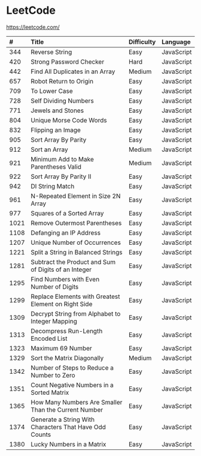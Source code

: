 # LeetCode

https://leetcode.com/

| #    | Title                                                    | Difficulty | Language         |
| :--- | :------------------------------------------------------- | :--------- | :--------------- |
| 344  | Reverse String                                           | Easy       | JavaScript       |
| 420  | Strong Password Checker                                  | Hard       | JavaScript       |
| 442  | Find All Duplicates in an Array                          | Medium     | JavaScript       |
| 657  | Robot Return to Origin                                   | Easy       | JavaScript       |
| 709  | To Lower Case                                            | Easy       | JavaScript       |
| 728  | Self Dividing Numbers                                    | Easy       | JavaScript       |
| 771  | Jewels and Stones                                        | Easy       | JavaScript       |
| 804  | Unique Morse Code Words                                  | Easy       | JavaScript       |
| 832  | Flipping an Image                                        | Easy       | JavaScript       |
| 905  | Sort Array By Parity                                     | Easy       | JavaScript       |
| 912  | Sort an Array                                            | Medium     | JavaScript       |
| 921  | Minimum Add to Make Parentheses Valid                    | Medium     | JavaScript       |
| 922  | Sort Array By Parity II                                  | Easy       | JavaScript       |
| 942  | DI String Match                                          | Easy       | JavaScript       |
| 961  | N-Repeated Element in Size 2N Array                      | Easy       | JavaScript       |
| 977  | Squares of a Sorted Array                                | Easy       | JavaScript       |
| 1021 | Remove Outermost Parentheses                             | Easy       | JavaScript       |
| 1108 | Defanging an IP Address                                  | Easy       | JavaScript       |
| 1207 | Unique Number of Occurrences                             | Easy       | JavaScript       |
| 1221 | Split a String in Balanced Strings                       | Easy       | JavaScript       |
| 1281 | Subtract the Product and Sum of Digits of an Integer     | Easy       | JavaScript       |
| 1295 | Find Numbers with Even Number of Digits                  | Easy       | JavaScript       |
| 1299 | Replace Elements with Greatest Element on Right Side     | Easy       | JavaScript       |
| 1309 | Decrypt String from Alphabet to Integer Mapping          | Easy       | JavaScript       |
| 1313 | Decompress Run-Length Encoded List                       | Easy       | JavaScript       |
| 1323 | Maximum 69 Number                                        | Easy       | JavaScript       |
| 1329 | Sort the Matrix Diagonally                               | Medium     | JavaScript       |
| 1342 | Number of Steps to Reduce a Number to Zero               | Easy       | JavaScript       |
| 1351 | Count Negative Numbers in a Sorted Matrix                | Easy       | JavaScript       |
| 1365 | How Many Numbers Are Smaller Than the Current Number     | Easy       | JavaScript       |
| 1374 | Generate a String With Characters That Have Odd Counts   | Easy       | JavaScript       |
| 1380 | Lucky Numbers in a Matrix                                | Easy       | JavaScript       |